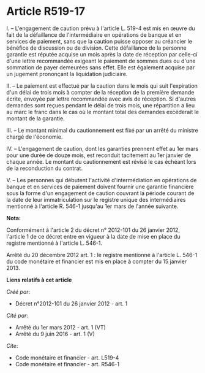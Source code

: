 # Article R519-17

I. – L'engagement de caution prévu à l'article L. 519-4 est mis en œuvre du fait de la défaillance de l'intermédiaire en
opérations de banque et en services de paiement, sans que la caution puisse opposer au créancier le bénéfice de discussion ou
de division. Cette défaillance de la personne garantie est réputée acquise un mois après la date de réception par celle-ci
d'une lettre recommandée exigeant le paiement de sommes dues ou d'une sommation de payer demeurées sans effet. Elle est
également acquise par un jugement prononçant la liquidation judiciaire.

II. – Le paiement est effectué par la caution dans le mois qui suit l'expiration d'un délai de trois mois à compter de la
réception de la première demande écrite, envoyée par lettre recommandée avec avis de réception. Si d'autres demandes sont
reçues pendant le délai de trois mois, une répartition a lieu au marc le franc dans le cas où le montant total des demandes
excéderait le montant de la garantie.

III. – Le montant minimal du cautionnement est fixé par un arrêté du ministre chargé de l'économie.

IV. – L'engagement de caution, dont les garanties prennent effet au 1er mars pour une durée de douze mois, est reconduit
tacitement au 1er janvier de chaque année. Le montant du cautionnement est révisé le cas échéant lors de la reconduction du
contrat.

V. – Les personnes qui débutent l'activité d'intermédiation en opérations de banque et en services de paiement doivent
fournir une garantie financière sous la forme d'un engagement de caution couvrant la période courant de la date de leur
immatriculation sur le registre unique des intermédiaires mentionné à l'article R. 546-1 jusqu'au 1er mars de l'année
suivante.

**Nota:**

Conformément à l'article 2 du décret n° 2012-101 du 26 janvier 2012, l'article 1 de ce décret entre en vigueur à la date de
mise en place du registre mentionné à l'article L. 546-1. 

Arrêté du 20 décembre 2012 art. 1 : le registre mentionné à l'article L. 546-1 du code monétaire et financier est  mis en
place  à compter du 15 janvier 2013.

**Liens relatifs à cet article**

_Créé par_:

  - Décret n°2012-101 du 26 janvier 2012 - art. 1

_Cité par_:

  - Arrêté du 1er mars 2012 - art. 1 (VT)
  - Arrêté du 9 juin 2016 - art. 1 (V)

_Cite_:

  - Code monétaire et financier - art. L519-4
  - Code monétaire et financier - art. R546-1
